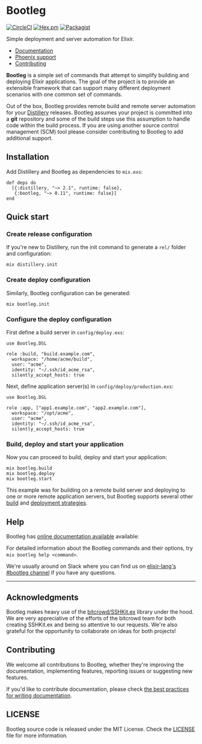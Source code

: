 # Bootleg

[![CircleCI](https://img.shields.io/circleci/project/github/labzero/bootleg/master.svg)](https://circleci.com/gh/labzero/bootleg) [![Hex.pm](https://img.shields.io/hexpm/v/bootleg.svg)](https://hex.pm/packages/bootleg) [![Packagist](https://img.shields.io/packagist/l/doctrine/orm.svg)](https://github.com/labzero/bootleg/blob/master/LICENSE)

Simple deployment and server automation for Elixir.

 * [Documentation](https://hexdocs.pm/bootleg)
 * [Phoenix support](https://hexdocs.pm/bootleg/reference/phoenix.html)
 * [Contributing](https://github.com/labzero/bootleg/blob/master/CONTRIBUTING.md)

**Bootleg** is a simple set of commands that attempt to simplify building and deploying Elixir applications. The goal of the project is to provide an extensible framework that can support many different deployment scenarios with one common set of commands.

Out of the box, Bootleg provides remote build and remote server automation for your [Distillery](https://github.com/bitwalker/distillery) releases. Bootleg assumes your project is committed into a **git** repository and some of the build steps use this assumption
to handle code within the build process. If you are using another source control management (SCM) tool please consider contributing to Bootleg to
add additional support.

## Installation

Add Distillery and Bootleg as dependencies to `mix.exs`:

```
def deps do
  [{:distillery, "~> 2.1", runtime: false},
   {:bootleg, "~> 0.11", runtime: false}]
end
```

## Quick start

### Create release configuration

If you're new to Distillery, run the init command to generate a `rel/` folder and configuration:

```
mix distillery.init
```

### Create deploy configuration

Similarly, Bootleg configuration can be generated:

```
mix bootleg.init
```

### Configure the deploy configuration

First define a build server in `config/deploy.exs`:

```
use Bootleg.DSL

role :build, "build.example.com", 
  workspace: "/home/acme/build",
  user: "acme",
  identity: "~/.ssh/id_acme_rsa",
  silently_accept_hosts: true

```   

Next, define application server(s) in `config/deploy/production.exs`:

```
use Bootleg.DSL

role :app, ["app1.example.com", "app2.example.com"],
  workspace: "/opt/acme",
  user: "acme",
  identity: "~/.ssh/id_acme_rsa",
  silently_accept_hosts: true
```


### Build, deploy and start your application   
Now you can proceed to build, deploy and start your application:

```
mix bootleg.build
mix bootleg.deploy
mix bootleg.start
```
This example was for building on a remote build server and deploying to one or more remote application servers, but Bootleg supports several other [build](https://hexdocs.pm/bootleg/config/build.html) and [deployment strategies](https://hexdocs.pm/bootleg/config/deploy.html).

## Help

Bootleg has [online documentation available](https://hexdocs.pm/bootleg) available:

For detailed information about the Bootleg commands and their options, try `mix bootleg help <command>`.

We're usually around on Slack where you can find us on [elixir-lang's #bootleg channel](http://elixir-lang.slack.com/messages/bootleg/) if you have any questions.

-----

## Acknowledgments

Bootleg makes heavy use of the [bitcrowd/SSHKit.ex](https://github.com/bitcrowd/sshkit.ex)
library under the hood. We are very appreciative of the efforts of the bitcrowd team for both creating SSHKit.ex and being so attentive to our requests. We're also grateful for the opportunity to collaborate
on ideas for both projects!

## Contributing

We welcome all contributions to Bootleg, whether they're improving the documentation, implementing features, reporting issues or suggesting new features.

If you'd like to contribute documentation, please check
[the best practices for writing documentation][writing-docs].


## LICENSE

Bootleg source code is released under the MIT License.
Check the [LICENSE](LICENSE) file for more information.

  [issues]: https://github.com/labzero/bootleg/issues
  [pulls]: https://github.com/labzero/bootleg/pulls
  [writing-docs]: https://hexdocs.pm/elixir/master/writing-documentation.html
